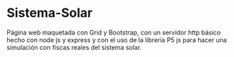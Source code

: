 # Sistema-Solar
Página web maquetada con Grid y Bootstrap, con un servidor http básico hecho con node js y express y con el uso de la libreria P5 js para hacer una simulación con físcas reales del sistema solar.
